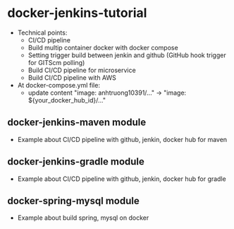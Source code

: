 # docker-jenkins-tutorial
  * Technical points:
    * CI/CD pipeline
    * Build multip container docker with docker compose
    * Setting trigger build between jenkin and github (GitHub hook trigger for GITScm polling)
    * Build CI/CD pipeline for microservice
    * Build CI/CD pipeline with AWS
  * At docker-compose.yml file:
    * update content "image: anhtruong10391/..." -> "image: ${your_docker_hub_id}/..."
## docker-jenkins-maven module
  * Example about CI/CD pipeline with github, jenkin, docker hub for maven
## docker-jenkins-gradle module
  * Example about CI/CD pipeline with github, jenkin, docker hub for gradle
## docker-spring-mysql module
  * Example about build spring, mysql on docker
